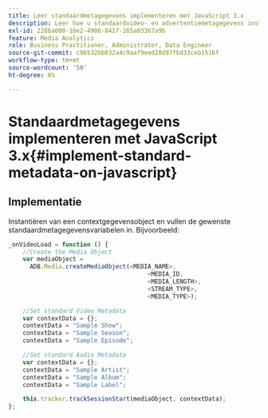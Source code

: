 ```yaml
---
title: Leer standaardmetagegevens implementeren met JavaScript 3.x
description: Leer hoe u standaardvideo- en advertentiemetagegevens instelt die moeten worden verzonden met trackingaanroepen in browser-apps (JS 3.x).
exl-id: 228ba000-10e2-4906-8417-265a03367a9b
feature: Media Analytics
role: Business Practitioner, Administrator, Data Engineer
source-git-commit: c96532bb032a4c9aaf9eed28d97fbd33ceb1516f
workflow-type: tm+mt
source-wordcount: '50'
ht-degree: 6%

---
```


# Standaardmetagegevens implementeren met JavaScript 3.x{#implement-standard-metadata-on-javascript}

## Implementatie

Instantiëren van een contextgegevensobject en vullen de gewenste standaardmetagegevensvariabelen in. Bijvoorbeeld:

```js
_onVideoLoad = function () {
    //Create the Media Object
    var mediaObject =
      ADB.Media.createMediaObject(<MEDIA_NAME>,
                                       <MEDIA_ID,
                                       <MEDIA_LENGTH>,
                                       <STREAM_TYPE>,
                                       <MEDIA_TYPE>);

    //Set standard Video Metadata
    var contextData = {};
    contextData = "Sample Show";
    contextData = "Sample Season";
    contextData = "Sample Episode";

    //Set standard Audio Metadata
    var contextData = {};
    contextData = "Sample Artist";
    contextData = "Sample Album";
    contextData = "Sample Label";

    this.tracker.trackSessionStart(mediaObject, contextData);
};
```
